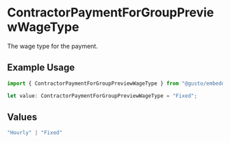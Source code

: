 # ContractorPaymentForGroupPreviewWageType

The wage type for the payment.

## Example Usage

```typescript
import { ContractorPaymentForGroupPreviewWageType } from "@gusto/embedded-api/models/components/contractorpaymentforgrouppreview.js";

let value: ContractorPaymentForGroupPreviewWageType = "Fixed";
```

## Values

```typescript
"Hourly" | "Fixed"
```